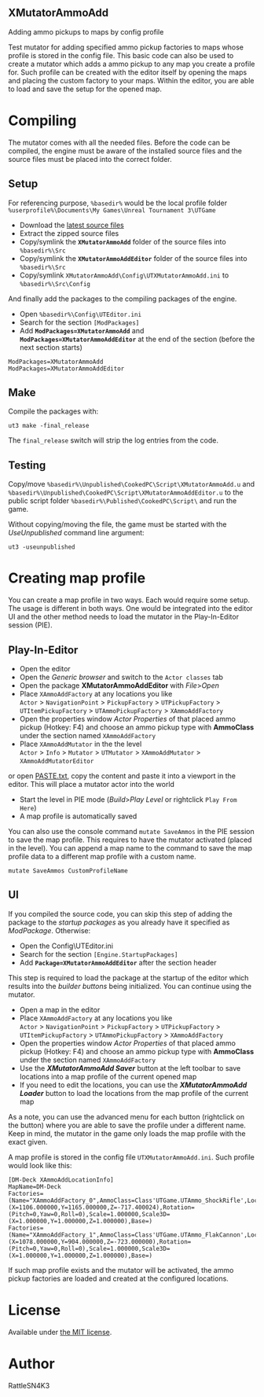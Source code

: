 XMutatorAmmoAdd
-----------------
Adding ammo pickups to maps by config profile

Test mutator for adding specified ammo pickup factories to maps whose profile is stored in the config file. This basic code can also be used to create a mutator which adds a ammo pickup to any map you create a profile for. Such profile can be created with the editor itself by opening the maps and placing the custom factory to your maps. Within the editor, you are able to load and save the setup for the opened map.

# Compiling

The mutator comes with all the needed files. Before the code can be compiled, the engine must be aware of the installed source files and the source files must be placed into the correct folder.

## Setup

For referencing purpose, `%basedir%` would be the local profile folder `%userprofile%\Documents\My Games\Unreal Tournament 3\UTGame`

- Download the [latest source files](/../../archive/master.zip)
- Extract the zipped source files
- Copy/symlink the **`XMutatorAmmoAdd`** folder of the source files into `%basedir%\Src`
- Copy/symlink the **`XMutatorAmmoAddEditor`** folder of the source files into `%basedir%\Src`
- Copy/symlink `XMutatorAmmoAdd\Config\UTXMutatorAmmoAdd.ini` to `%basedir%\Src\Config`

And finally add the packages to the compiling packages of the engine.

- Open `%basedir%\Config\UTEditor.ini`
- Search for the section `[ModPackages]`
- Add **`ModPackages=XMutatorAmmoAdd`** and **`ModPackages=XMutatorAmmoAddEditor`** at the end of the section (before the next section starts)  
```
ModPackages=XMutatorAmmoAdd
ModPackages=XMutatorAmmoAddEditor
```

## Make

Compile the packages with:  
```
ut3 make -final_release
```

The `final_release` switch will strip the log entries from the code.

## Testing

Copy/move `%basedir%\Unpublished\CookedPC\Script\XMutatorAmmoAdd.u` and `%basedir%\Unpublished\CookedPC\Script\XMutatorAmmoAddEditor.u` to the public script folder `%basedir%\Published\CookedPC\Script\` and run the game.

Without copying/moving the file, the game must be started with the *UseUnpublished* command line argument:
```
ut3 -useunpublished
```

# Creating map profile

You can create a map profile in two ways. Each would require some setup. The usage is different in both ways. One would be integrated into the editor UI and the other method needs to load the mutator in the Play-In-Editor session (PIE).

## Play-In-Editor

- Open the editor
- Open the _Generic browser_ and switch to the `Actor classes` tab
- Open the package **XMutatorAmmoAddEditor** with _File_>_Open_
- Place `XAmmoAddFactory` at any locations you like  
  `Actor` > `NavigationPoint` > `PickupFactory` > `UTPickupFactory` > `UTItemPickupFactory` > `UTAmmoPickupFactory` > `XAmmoAddFactory`
- Open the properties window _Actor Properties_ of that placed ammo pickup (Hotkey: F4) and choose an ammo pickup type with **AmmoClass** under the section named `XAmmoAddFactory`
-  Place `XAmmoAddMutator` in the the level  
  `Actor` > `Info` > `Mutator` > `UTMutator` > `XAmmoAddMutator` > `XAmmoAddMutatorEditor`  

  or open [PASTE.txt](PASTE.txt), copy the content and paste it into a viewport in the editor. This will place a mutator actor into the world
- Start the level in PIE mode (_Build_>_Play Level_ or rightclick `Play From Here`)
- A map profile is automatically saved

You can also use the console command `mutate SaveAmmos` in the PIE session to save the map profile. This requires to have the mutator activated (placed in the level). You can append a map name to the command to save the map profile data to a different map profile with a custom name.

```
mutate SaveAmmos CustomProfileName
```

## UI

If you compiled the source code, you can skip this step of adding the package to the _startup packages_ as you already have it specified as _ModPackage_. Otherwise:
- Open the Config\UTEditor.ini
- Search for the section `[Engine.StartupPackages]`
- Add **`Package=XMutatorAmmoAddEditor`** after the section header

This step is required to load the package at the startup of the editor which results into the _builder buttons_ being initialized. You can continue using the mutator.

- Open a map in the editor
- Place `XAmmoAddFactory` at any locations you like  
  `Actor` > `NavigationPoint` > `PickupFactory` > `UTPickupFactory` > `UTItemPickupFactory` > `UTAmmoPickupFactory` > `XAmmoAddFactory`
- Open the properties window _Actor Properties_ of that placed ammo pickup (Hotkey: F4) and choose an ammo pickup type with **AmmoClass** under the section named `XAmmoAddFactory`
- Use the **_XMutatorAmmoAdd Saver_** button at the left toolbar to save locations into a map profile of the current opened map
- If you need to edit the locations, you can use the **_XMutatorAmmoAdd Loader_** button to load the locations from the map profile of the current map

As a note, you can use the advanced menu for each button (rightclick on the button) where you are able to save the profile under a different name. Keep in mind, the mutator in the game only loads the map profile with the exact given.

A map profile is stored in the config file `UTXMutatorAmmoAdd.ini`. Such profile would look like this:
```
[DM-Deck XAmmoAddLocationInfo]
MapName=DM-Deck
Factories=(Name="XAmmoAddFactory_0",AmmoClass=Class'UTGame.UTAmmo_ShockRifle',Location=(X=1106.000000,Y=1165.000000,Z=-717.400024),Rotation=(Pitch=0,Yaw=0,Roll=0),Scale=1.000000,Scale3D=(X=1.000000,Y=1.000000,Z=1.000000),Base=)
Factories=(Name="XAmmoAddFactory_1",AmmoClass=Class'UTGame.UTAmmo_FlakCannon',Location=(X=1078.000000,Y=904.000000,Z=-723.000000),Rotation=(Pitch=0,Yaw=0,Roll=0),Scale=1.000000,Scale3D=(X=1.000000,Y=1.000000,Z=1.000000),Base=)
```

If such map profile exists and the mutator will be activated, the ammo pickup factories are loaded and created at the configured locations.


# License
Available under [the MIT license](http://opensource.org/licenses/mit-license.php).

# Author
RattleSN4K3
